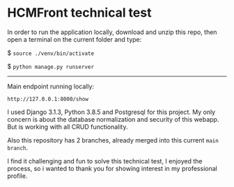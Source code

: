 # HCMFront technical test

In order to run the application locally, download and unzip this repo, then open a terminal on the current folder and type:

$ `source ./venv/bin/activate`

$ `python manage.py runserver`

---

Main endpoint running locally:

`http://127.0.0.1:8000/show`

I used Django 3.1.3, Python 3.8.5 and Postgresql for this project. My only concern is about the database normalization and security of this webapp. But is working with all CRUD functionality.

Also this repository has 2 branches, already merged into this current `main branch`.

I find it challenging and fun to solve this technical test, I enjoyed the process, so i wanted to thank you for showing interest in my professional profile.
